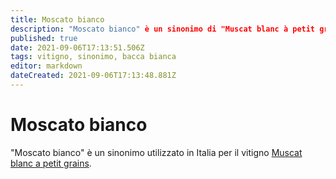 ```yaml
---
title: Moscato bianco
description: "Moscato bianco" è un sinonimo di "Muscat blanc à petit grains"
published: true
date: 2021-09-06T17:13:51.506Z
tags: vitigno, sinonimo, bacca bianca
editor: markdown
dateCreated: 2021-09-06T17:13:48.881Z
---
```


# Moscato bianco

"Moscato bianco" è un sinonimo utilizzato in Italia per il vitigno [Muscat blanc a petit grains](/vitigni/Francia/bacca-bianca/muscat-blanc-a-petit-grains).